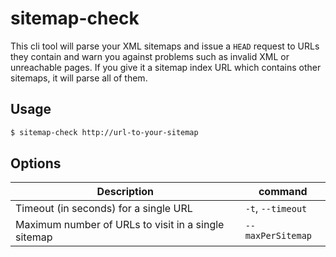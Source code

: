 # sitemap-check

This cli tool will parse your XML sitemaps and issue a `HEAD` request to URLs they contain and warn you against problems such as invalid XML or unreachable pages.
If you give it a sitemap index URL which contains other sitemaps, it will parse all of them.

## Usage

```bash
$ sitemap-check http://url-to-your-sitemap
```

## Options

| Description                                            | command           |
| ------------------------------------------------------ | ----------------- |
| Timeout (in seconds) for a single URL                  | `-t`, `--timeout` |
| Maximum number of URLs to visit in a single sitemap    | `--maxPerSitemap` |
